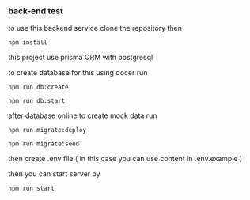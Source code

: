 ### back-end test

to use this backend service clone the repository then

```npm install```

this project use prisma ORM with postgresql

to create database for this using docer run

```npm run db:create```

```npm run db:start```

after database online to create mock data run

```npm run migrate:deploy```

```npm run migrate:seed```

then create .env file ( in this case you can use content in .env.example )

then you can start server by

```npm run start```
